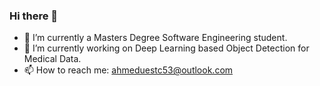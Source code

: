 ### Hi there 👋
- 🔭 I’m currently a Masters Degree Software Engineering student.
- 🌱 I’m currently working on  Deep Learning based Object Detection for Medical Data.
- 📫 How to reach me: ahmeduestc53@outlook.com

<!--
**ahmedehasen/ahmedehasen** is a ✨ _special_ ✨ repository because its `README.md` (this file) appears on your GitHub profile.

Here are some ideas to get you started:

- 🔭 I’m currently working on ...
- 🌱 I’m currently learning ...
- 👯 I’m looking to collaborate on ...
- 🤔 I’m looking for help with ...
- 💬 Ask me about ...
- 📫 How to reach me: ...
- 😄 Pronouns: ...
- ⚡ Fun fact: ...
-->
